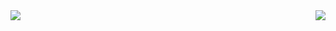 <a href="https://github.com/anuraghazra/github-readme-stats">
  <img align="left" src="https://github-readme-stats.vercel.app/api?username=Co9xs&count_private=true&show_icons=true" />
</a>
<a href="https://github.com/anuraghazra/github-readme-stats">
  <img align="right" src="https://github-readme-stats.vercel.app/api/top-langs/?username=Co9xs&layout=compact"/>
</a>

